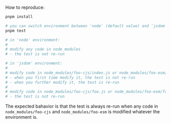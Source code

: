 How to reproduce:

```bash
pnpm install

# you can switch environment between 'node' (default value) and 'jsdom'
pnpm test

# in 'node' environment:
#
# modify any code in node_modules
# - the test is not re-run

# in 'jsdom' environment:
#
# modify code in node_modules/foo-cjs/index.js or node_modules/foo-esm/index.js
# - when you first time modify it, the test is not re-run
# - when you further modify it, the test is re-run
#
# modify code in node_modules/foo-cjs/foo.js or node_modules/foo-esm/foo.js
# - the test is not re-run
```

The expected bahavior is that the test is always re-run when any code in `node_modules/foo-cjs` and `node_modules/foo-esm` is modified whatever the environment is.
